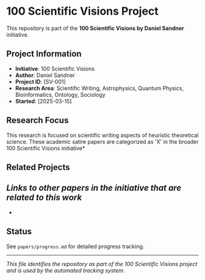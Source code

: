 # 100 Scientific Visions Project

This repository is part of the **100 Scientific Visions by Daniel Sandner** initiative.

## Project Information
- **Initiative**: 100 Scientific Visions
- **Author**: Daniel Sandner
- **Project ID**: [SV-001]
- **Research Area**: Scientific Writing, Astrophysics, Quantum Physics, Bioinformatics, Ontology, Sociology
- **Started**: [2025-03-15]

## Research Focus
This research is focused on scientific writing aspects of heuristic theoretical science. These academic satire papers are categorized as 'X' in the broader 100 Scientific Visions initiative*

## Related Projects

*Links to other papers in the initiative that are related to this work*
- 
- 

## Status
See `papers/progress.md` for detailed progress tracking.

---
*This file identifies the repository as part of the 100 Scientific Visions project and is used by the automated tracking system.*
